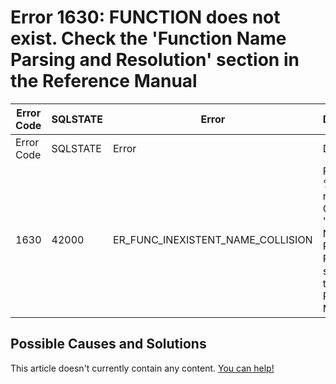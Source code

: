 
# Error 1630: FUNCTION does not exist. Check the 'Function Name Parsing and Resolution' section in the Reference Manual


| Error Code | SQLSTATE | Error | Description |
| --- | --- | --- | --- |
| Error Code | SQLSTATE | Error | Description |
| 1630 | 42000 | ER_FUNC_INEXISTENT_NAME_COLLISION | FUNCTION %s does not exist. Check the 'Function Name Parsing and Resolution' section in the Reference Manual |




## Possible Causes and Solutions


This article doesn't currently contain any content. [You can help!](/en/writing-and-editing-knowledge-base-articles/)


